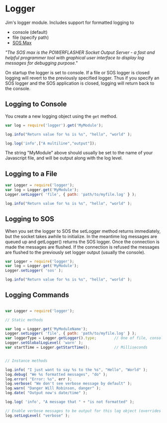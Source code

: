 # Logger #

Jim's logger module. Includes support for formatted logging to

- console (default)
- file (specify path)
- [SOS Max](http://www.sos.powerflasher.com/developer-tools/sosmax/home/)

_"The SOS max is the POWERFLASHER Socket Output Server - a fast and helpful programmer tool with graphical
user interface to display log messages for debugging purpose."_

On startup the logger is set to console.
If a file or SOS logger is closed logging will revert to the previously specified logger.
Thus if you specify an SOS logger and the SOS application is closed, logging will return back to the console.

## Logging to Console ##

You create a new logging object using the ```get``` method.

```javascript
var log = require('logger').get('MyModule');

log.info("Return value for %s is %s", "hello", "world" );

log.log('info',["A multiline","output"]);
```

The string "MyModule" above should usually be set to the name of your Javascript file, and will be output
along with the log level.


## Logging to a File ##

```javascript
var Logger = require('logger');
var log = Logger.get('MyModule');
Logger.setLogger( 'file', { path: 'path/to/myfile.log' } );

log.info("Return value for %s is %s", "hello", "world" );
```

## Logging to SOS ##

When you set the logger to SOS the setLogger method returns immediately, but the socket takes awhile to
initialize. In the meantime log messages are queued up and getLogger() returns the SOS logger. Once the
connection is made the messages are flushed. If the connection is refused the messages are flushed to the
previously set logger output (usually the console).

```javascript
var Logger = require('logger');
var log = Logger.get('MyModule');
Logger.setLogger( 'sos' );

log.info("Return value for %s is %s", "hello", "world" );
```

## Logging Commands ##

```javascript

var Logger = require('logger');

// Static methods

var log = Logger.get('MyModuleName');
Logger.setLogger( 'file', { path: 'path/to/myfile.log' } );
var loggerType = Logger.getLogger().type;        // One of file, console or sos
Logger.setGlobalLogLevel( 'warn' );
var startTime = Logger.getStartTime();           // Milliseconds


// Instance methods

log.info( "I just want to say %s to the %s", "Hello", "World" );
log.debug( "We %s formatted messages", "do" );
log.error( "Error: %s", err );
log.verbose( "We don't see verbose message by default" );
log.warn( "Danger Will Robinson, danger" );
log.date( "Output now's date/time" );

log.log( 'info', "A message that " + "is not formatted" );

// Enable verbose messages to be output for this log object (overrides global setting)
log.setLogLevel( "verbose" );
```
